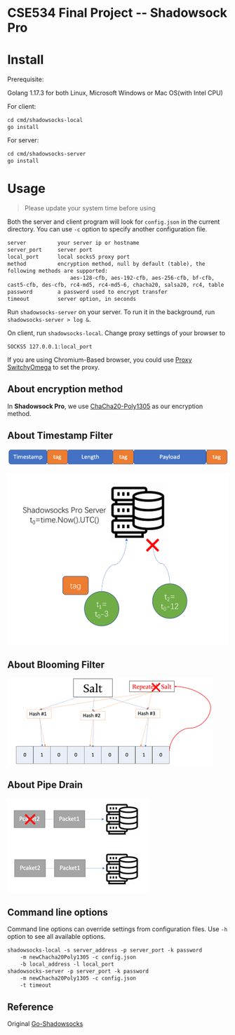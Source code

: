 # CSE534 Final Project -- Shadowsock Pro

# Install

Prerequisite:

Golang 1.17.3 for both Linux, Microsoft Windows or Mac OS(with Intel CPU)

For client:

```
cd cmd/shadowsocks-local
go install
```

For server:
```
cd cmd/shadowsocks-server
go install
```

# Usage

> Please update your system time before using 

Both the server and client program will look for `config.json` in the current directory. You can use `-c` option to specify another configuration file.


```
server          your server ip or hostname
server_port     server port
local_port      local socks5 proxy port
method          encryption method, null by default (table), the following methods are supported:
                    aes-128-cfb, aes-192-cfb, aes-256-cfb, bf-cfb, cast5-cfb, des-cfb, rc4-md5, rc4-md5-6, chacha20, salsa20, rc4, table
password        a password used to encrypt transfer
timeout         server option, in seconds
```

Run `shadowsocks-server` on your server. To run it in the background, run `shadowsocks-server > log &`.

On client, run `shadowsocks-local`. Change proxy settings of your browser to

```
SOCKS5 127.0.0.1:local_port
```

If you are using Chromium-Based browser, you could use [Proxy SwitchyOmega](https://chrome.google.com/webstore/detail/proxy-switchyomega/padekgcemlokbadohgkifijomclgjgif?hl=en) to set the proxy.

## About encryption method

In **Shadowsock Pro**, we use [ChaCha20-Poly1305](https://pkg.go.dev/golang.org/x/crypto/chacha20poly1305) as our encryption method.


## About Timestamp Filter

![Fig1](readme1.png)

![Fig4](readme4.png)


## About  Blooming Filter

![Fig2](readme2.png)

## About Pipe Drain

![Fig3](readme3.png)

## Command line options

Command line options can override settings from configuration files. Use `-h` option to see all available options.

```
shadowsocks-local -s server_address -p server_port -k password
    -m newChacha20Poly1305 -c config.json
    -b local_address -l local_port
shadowsocks-server -p server_port -k password
    -m newChacha20Poly1305 -c config.json
    -t timeout
```

## Reference

Original [Go-Shadowsocks](https://github.com/shadowsocks/shadowsocks-go)


